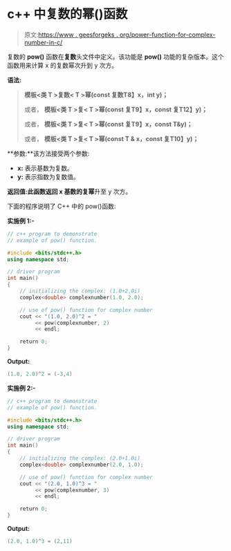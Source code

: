 # c++ 中复数的幂()函数

> 原文:[https://www . geesforgeks . org/power-function-for-complex-number-in-c/](https://www.geeksforgeeks.org/pow-function-for-complex-number-in-c/)

复数的 **pow()** 函数在**复数**头文件中定义。该功能是 **pow()** 功能的复杂版本。这个函数用来计算 x 的复数幂次升到 y 次方。

**语法:**

> **模板<类 T >复数< T >幂(const 复数<T>T8】x，int y)；**
> 
> 或者，
> **模板<类 T >复< T >幂(const 复<T>T9】x，const 复<T>T12】y)；**
> 
> 或者，
> **模板<类 T >复< T >幂(const 复<T>T9】x，const T&y)；**
> 
> 或者，
> **模板<类 T >复< T >幂(const T & x，const 复<T>T10】y)；**

**参数:**该方法接受两个参数:

*   **x:** 表示基数为复数。
*   **y:** 表示指数为复数值。

**返回值:**此函数返回 x 基数的**复幂**升至 y 次方。

下面的程序说明了 C++ 中的 pow()函数:

**实施例 1:-**

```cpp
// c++ program to demonstrate
// example of pow() function.

#include <bits/stdc++.h>
using namespace std;

// driver program
int main()
{
    // initializing the complex: (1.0+2.0i)
    complex<double> complexnumber(1.0, 2.0);

    // use of pow() function for complex number
    cout << "(1.0, 2.0)^2 = "
         << pow(complexnumber, 2)
         << endl;

    return 0;
}
```

**Output:**

```cpp
(1.0, 2.0)^2 = (-3,4)

```

**实施例 2:-**

```cpp
// c++ program to demonstrate
// example of pow() function.

#include <bits/stdc++.h>
using namespace std;

// driver program
int main()
{
    // initializing the complex: (2.0+1.0i)
    complex<double> complexnumber(2.0, 1.0);

    // use of pow() function for complex number
    cout << "(2.0, 1.0)^3 = "
         << pow(complexnumber, 3)
         << endl;

    return 0;
}
```

**Output:**

```cpp
(2.0, 1.0)^3 = (2,11)

```